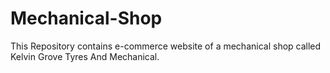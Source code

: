 # Mechanical-Shop
This Repository contains e-commerce website of a mechanical shop called Kelvin Grove Tyres And Mechanical.
